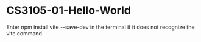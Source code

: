 # CS3105-01-Hello-World

Enter npm install vite --save-dev in the terminal if it does not recognize the vite command.
